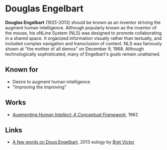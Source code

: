 # Douglas Engelbart

**Douglas Engelbart** (1925-2013) should be known as an inventor striving the
augment human intelligence. Although popularly known as the inventor of the
mouse, his oNLine System (NLS) was designed to promote collaborating in a
shared space. It organized information visually rather than textually, and
included complex navigation and transclusion of content. NLS was famously shown
at "the mother of all demos" on December 9, 1968. Although technologically
sophisticated, many of Engelbart's goals remain unattained.

## Known for
* Desire to augment human intelligence
* "Improving the improving"

## Works

* _[Augmenting Human Intellect: A Conceptual Framework](http://www.dougengelbart.org/pubs/augment-3906.html)_, 1962

## Links

* [A few words on Doug Engelbart](http://worrydream.com/Engelbart/), 2013 eulogy by [Bret Victor](../Bret_Victor.md)
